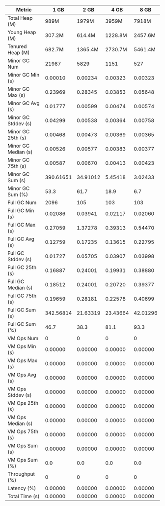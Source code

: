 | Metric | 1 GB | 2 GB | 4 GB | 8 GB |
|------|----|----|----|----|
| Total Heap (M) | 989M | 1979M | 3959M | 7918M |
| Young Heap (M) | 307.2M | 614.4M | 1228.8M | 2457.6M |
| Tenured Heap (M) | 682.7M | 1365.4M | 2730.7M | 5461.4M |
| Minor GC Num | 21987 | 5829 | 1151 | 527 |
| Minor GC Min (s) | 0.00010 | 0.00234 | 0.00323 | 0.00323 |
| Minor GC Max (s) | 0.23969 | 0.28345 | 0.03853 | 0.05648 |
| Minor GC Avg (s) | 0.01777 | 0.00599 | 0.00474 | 0.00574 |
| Minor GC Stddev (s) | 0.04299 | 0.00538 | 0.00364 | 0.00758 |
| Minor GC 25th (s) | 0.00468 | 0.00473 | 0.00369 | 0.00365 |
| Minor GC Median (s) | 0.00526 | 0.00577 | 0.00383 | 0.00377 |
| Minor GC 75th (s) | 0.00587 | 0.00670 | 0.00413 | 0.00423 |
| Minor GC Sum (s) | 390.61651 | 34.91012 | 5.45418 | 3.02433 |
| Minor GC Sum (%) | 53.3 | 61.7 | 18.9 | 6.7 |
| Full GC Num | 2096 | 105 | 103 | 103 |
| Full GC Min (s) | 0.02086 | 0.03941 | 0.02117 | 0.02060 |
| Full GC Max (s) | 0.27059 | 1.37278 | 0.39313 | 0.54470 |
| Full GC Avg (s) | 0.12759 | 0.17235 | 0.13615 | 0.22795 |
| Full GC Stddev (s) | 0.01727 | 0.05705 | 0.03907 | 0.03998 |
| Full GC 25th (s) | 0.16887 | 0.24001 | 0.19931 | 0.38880 |
| Full GC Median (s) | 0.18512 | 0.24001 | 0.20720 | 0.39377 |
| Full GC 75th (s) | 0.19659 | 0.28181 | 0.22578 | 0.40699 |
| Full GC Sum (s) | 342.56814 | 21.63319 | 23.43664 | 42.01296 |
| Full GC Sum (%) | 46.7 | 38.3 | 81.1 | 93.3 |
| VM Ops Num | 0 | 0 | 0 | 0 |
| VM Ops Min (s) | 0.00000 | 0.00000 | 0.00000 | 0.00000 |
| VM Ops Max (s) | 0.00000 | 0.00000 | 0.00000 | 0.00000 |
| VM Ops Avg (s) | 0.00000 | 0.00000 | 0.00000 | 0.00000 |
| VM Ops Stddev (s) | 0.00000 | 0.00000 | 0.00000 | 0.00000 |
| VM Ops 25th (s) | 0.00000 | 0.00000 | 0.00000 | 0.00000 |
| VM Ops Median (s) | 0.00000 | 0.00000 | 0.00000 | 0.00000 |
| VM Ops 75th (s) | 0.00000 | 0.00000 | 0.00000 | 0.00000 |
| VM Ops Sum (s) | 0.00000 | 0.00000 | 0.00000 | 0.00000 |
| VM Ops Sum (%) | 0.0 | 0.0 | 0.0 | 0.0 |
| Throughput (%) | 0 | 0 | 0 | 0 |
| Latency (%) | 0.00000 | 0.00000 | 0.00000 | 0.00000 |
| Total Time (s) | 0.00000 | 0.00000 | 0.00000 | 0.00000 |
